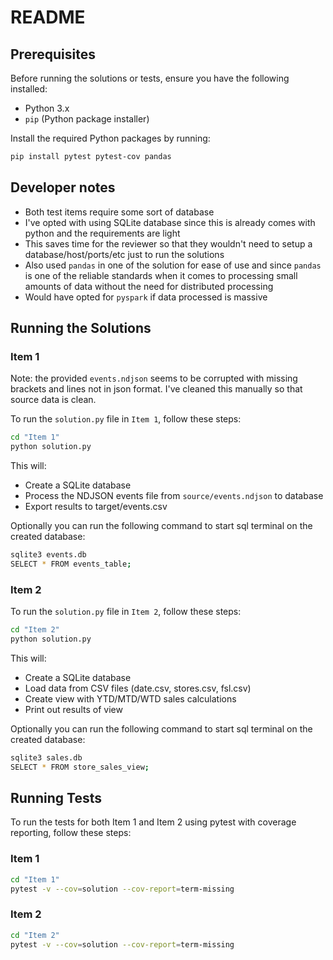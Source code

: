 # README

## Prerequisites

Before running the solutions or tests, ensure you have the following installed:

- Python 3.x
- `pip` (Python package installer)

Install the required Python packages by running:

```sh
pip install pytest pytest-cov pandas
```

## Developer notes

- Both test items require some sort of database
- I've opted with using SQLite database since this is already comes with python and the requirements are light 
- This saves time for the reviewer so that they wouldn't need to setup a database/host/ports/etc just to run the solutions
- Also used `pandas` in one of the solution for ease of use and since `pandas` is one of the reliable standards when it comes to processing small amounts of data without the need for distributed processing
- Would have opted for `pyspark` if data processed is massive


## Running the Solutions

### Item 1

Note: the provided `events.ndjson` seems to be corrupted with missing brackets and lines not in json format. I've cleaned this manually so that source data is clean.

To run the `solution.py` file in `Item 1`, follow these steps:

```sh
cd "Item 1"
python solution.py
```

This will:

- Create a SQLite database
- Process the NDJSON events file from `source/events.ndjson` to database
- Export results to target/events.csv

Optionally you can run the following command to start sql terminal on the created database:

```sh
sqlite3 events.db
SELECT * FROM events_table;
```

### Item 2

To run the `solution.py` file in `Item 2`, follow these steps:

```sh
cd "Item 2"
python solution.py
```

This will:

- Create a SQLite database
- Load data from CSV files (date.csv, stores.csv, fsl.csv)
- Create view with YTD/MTD/WTD sales calculations
- Print out results of view

Optionally you can run the following command to start sql terminal on the created database:

```sh
sqlite3 sales.db
SELECT * FROM store_sales_view;
```

## Running Tests

To run the tests for both Item 1 and Item 2 using pytest with coverage reporting, follow these steps:

### Item 1

```sh
cd "Item 1"
pytest -v --cov=solution --cov-report=term-missing
```

### Item 2

```sh
cd "Item 2"
pytest -v --cov=solution --cov-report=term-missing
```